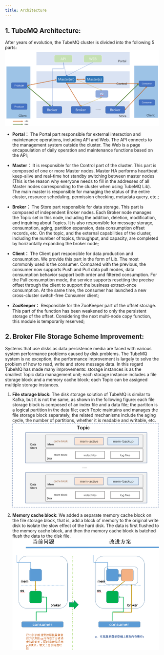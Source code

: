 ```yaml
---
title: Architecture
---
```


## 1. TubeMQ Architecture:
After years of evolution, the TubeMQ cluster is divided into the following 5 parts:
![](img/sys_structure.png)

- **Portal：** The Portal part responsible for external interaction and maintenance operations, including API and Web. 
  The API connects to the management system outside the cluster. The Web is a page encapsulation of daily operation 
  and maintenance functions based on the API;

- **Master：** It is responsible for the Control part of the cluster. This part is composed of one or more Master nodes.
  Master HA performs heartbeat keep-alive and real-time hot standby switching between master nodes (This is the reason 
  why everyone needs to fill in the addresses of all Master nodes corresponding to the cluster when using TubeMQ Lib).
  The main master is responsible for managing the status of the entire cluster, resource scheduling, permission 
  checking, metadata query, etc.;

- **Broker：** The Store part responsible for data storage. This part is composed of independent Broker nodes.
  Each Broker node manages the Topic set in this node, including the addition, deletion, modification, and inquiring
  about Topics. It is also responsible for message storage, consumption, aging, partition expansion, data consumption 
  offset records, etc. On the topic, and the external capabilities of the cluster, including the number of topics,
  throughput, and capacity, are completed by horizontally expanding the broker node;

- **Client：** The Client part responsible for data production and consumption. We provide this part in the form of Lib.
  The most commonly used is the consumer. Compared with the previous, the consumer now supports Push and Pull data pull
  modes, data consumption behavior support both order and filtered consumption. For the Pull consumption mode, the 
  service supports resetting the precise offset through the client to support the business extract-once consumption.
  At the same time, the consumer has launched a new cross-cluster switch-free Consumer client;

- **ZooKeeper：** Responsible for the ZooKeeper part of the offset storage. This part of the function has been weakened to only the persistent storage of the offset. Considering the next multi-node copy function, this module is temporarily reserved;

## 2. Broker File Storage Scheme Improvement:
Systems that use disks as data persistence media are faced with various system performance problems caused by disk problems. The TubeMQ system is no exception, the performance improvement is largely to solve the problem of how to read, write and store message data. In this regard TubeMQ has made many improvements: storage instances is as the smallest Topic data management unit; each storage instance includes a file storage block and a memory cache block; each Topic can be assigned multiple storage instances. 

1. **File storage block:** The disk storage solution of TubeMQ is similar to Kafka, but it is not the same, as shown in the following figure: each file storage block is composed of an index file and a data file; the partiton is a logical partition in the data file; each Topic maintains and manages the file storage block separately, the related mechanisms include the aging cycle, the number of partitions, whether it is readable and writable, etc.
![](img/store_file.png)


2. **Memory cache block:** We added a separate memory cache block on the file storage block, that is, add a block of memory to the original write disk to isolate the slow effect of the hard disk. The data is first flushed to the memory cache block, and then the memory cache block is batched flush the data to the disk file.
![](img/store_mem.png)



